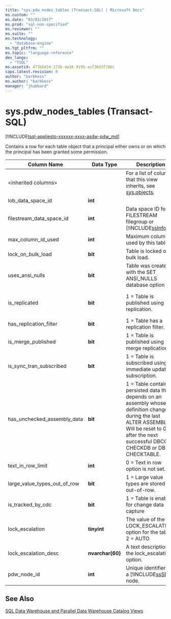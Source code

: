 ```yaml
---
title: "sys.pdw_nodes_tables (Transact-SQL) | Microsoft Docs"
ms.custom: ""
ms.date: "03/03/2017"
ms.prod: "sql-non-specified"
ms.reviewer: ""
ms.suite: ""
ms.technology: 
  - "database-engine"
ms.tgt_pltfrm: ""
ms.topic: "language-reference"
dev_langs: 
  - "TSQL"
ms.assetid: 473b5d14-171b-4a16-9195-acf36d3f786c
caps.latest.revision: 8
author: "barbkess"
ms.author: "barbkess"
manager: "jhubbard"
---
```

# sys.pdw_nodes_tables (Transact-SQL)
[!INCLUDE[tsql-appliesto-xxxxxx-xxxx-asdw-pdw_md](../../includes/tsql-appliesto-xxxxxx-xxxx-asdw-pdw-md.md)]

  Contains a row for each table object that a principal either owns or on which the principal has been granted some permission.  
  
|Column Name|Data Type|Description|Range|  
|-----------------|---------------|-----------------|-----------|  
|\<inherited columns>||For a list of columns that this view inherits, see [sys.objects](http://msdn.microsoft.com/en-us/c36fa71e-549a-4533-a6cd-1314d26f533f).||  
|lob_data_space_id|**int**||Always 0.|  
|filestream_data_space_id|**int**|Data space ID for a FILESTREAM filegroup or [!INCLUDE[ssInfoNA](../../includes/ssinfona-md.md)]|NULL|  
|max_column_id_used|**int**|Maximum column ID used by this table.||  
|lock_on_bulk_load|**bit**|Table is locked on bulk load.|TBD|  
|uses_ansi_nulls|**bit**|Table was created with the SET ANSI_NULLS database option ON.|1|  
|is_replicated|**bit**|1 = Table is published using replication.|0; replication is not supported.|  
|has_replication_filter|**bit**|1 = Table has a replication filter.|0|  
|is_merge_published|**bit**|1 = Table is published using merge replication.|0; not supported.|  
|is_sync_tran_subscribed|**bit**|1 = Table is subscribed using an immediate updating subscription.|0; not supported.|  
|has_unchecked_assembly_data|**bit**|1 = Table contains persisted data that depends on an assembly whose definition changed during the last ALTER ASSEMBLY. Will be reset to 0 after the next successful DBCC CHECKDB or DBCC CHECKTABLE.|0; no CLR support.|  
|text_in_row_limit|**int**|0 = Text in row option is not set.|Always 0.|  
|large_value_types_out_of_row|**bit**|1 = Large value types are stored out-of-row.|Always 0.|  
|is_tracked_by_cdc|**bit**|1 = Table is enabled for change data capture|Always 0; no CDC support.|  
|lock_escalation|**tinyint**|The value of the LOCK_ESCALATION option for the table: 2 = AUTO|Always 2.|  
|lock_escalation_desc|**nvarchar(60)**|A text description of the lock_escalation option.|Always ꞌAUTOꞌ.|  
|pdw_node_id|**int**|Unique identifier of a [!INCLUDE[ssSDW](../../includes/sssdw-md.md)] node.|NOT NULL|  
  
## See Also  
 [SQL Data Warehouse and Parallel Data Warehouse Catalog Views](../../relational-databases/system-catalog-views/sql-data-warehouse-and-parallel-data-warehouse-catalog-views.md)  
  
  
